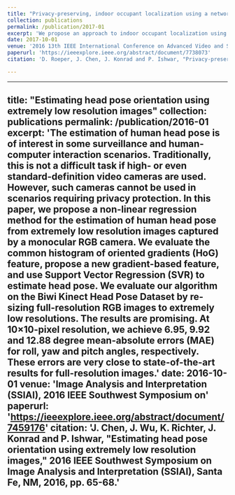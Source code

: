 ```yaml
---
title: "Privacy-preserving, indoor occupant localization using a network of single-pixel sensors"
collection: publications
permalink: /publication/2017-01
excerpt: 'We propose an approach to indoor occupant localization using a network of single-pixel, visible-light sensors. In addition to preserving privacy, our approach vastly reduces data transmission rate and is agnostic to eavesdropping. We develop two purely data-driven localization algorithms and study their performance using a network of 6 such sensors. In one algorithm, we divide the monitored floor area (2.37m×2.72m) into a 3×3 grid of cells and classify location of a single person as belonging to one of the 9 cells using a support vector machine classifier. In the second algorithm, we estimate person's coordinates using support vector regression. In cross-validation tests in public (e.g., conference room) and private (e.g., home) scenarios, we obtain 67-72% correct classification rate for cells and 0.31-0.35m mean absolute distance error within the monitored space. Given the simplicity of sensors and processing, these are encouraging results and can lead to useful applications today.'
date: 2017-10-01
venue: '2016 13th IEEE International Conference on Advanced Video and Signal Based Surveillance (AVSS)'
paperurl: 'https://ieeexplore.ieee.org/abstract/document/7738073'
citation: 'D. Roeper, J. Chen, J. Konrad and P. Ishwar, "Privacy-preserving, indoor occupant localization using a network of single-pixel sensors," 2016 13th IEEE International Conference on Advanced Video and Signal Based Surveillance (AVSS), Colorado Springs, CO, 2016, pp. 214-220.'

---
```


---
title: "Estimating head pose orientation using extremely low resolution images"
collection: publications
permalink: /publication/2016-01
excerpt: 'The estimation of human head pose is of interest in some surveillance and human-computer interaction scenarios. Traditionally, this is not a difficult task if high- or even standard-definition video cameras are used. However, such cameras cannot be used in scenarios requiring privacy protection. In this paper, we propose a non-linear regression method for the estimation of human head pose from extremely low resolution images captured by a monocular RGB camera. We evaluate the common histogram of oriented gradients (HoG) feature, propose a new gradient-based feature, and use Support Vector Regression (SVR) to estimate head pose. We evaluate our algorithm on the Biwi Kinect Head Pose Dataset by re-sizing full-resolution RGB images to extremely low resolutions. The results are promising. At 10×10-pixel resolution, we achieve 6.95, 9.92 and 12.88 degree mean-absolute errors (MAE) for roll, yaw and pitch angles, respectively. These errors are very close to state-of-the-art results for full-resolution images.'
date: 2016-10-01
venue: 'Image Analysis and Interpretation (SSIAI), 2016 IEEE Southwest Symposium on'
paperurl: 'https://ieeexplore.ieee.org/abstract/document/7459176'
citation: 'J. Chen, J. Wu, K. Richter, J. Konrad and P. Ishwar, "Estimating head pose orientation using extremely low resolution images," 2016 IEEE Southwest Symposium on Image Analysis and Interpretation (SSIAI), Santa Fe, NM, 2016, pp. 65-68.'
---

